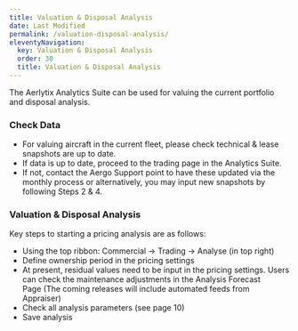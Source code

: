 ```yaml
---
title: Valuation & Disposal Analysis
date: Last Modified 
permalink: /valuation-disposal-analysis/
eleventyNavigation:
  key: Valuation & Disposal Analysis 
  order: 30
  title: Valuation & Disposal Analysis
---
```


The Aerlytix Analytics Suite can be used for valuing the current portfolio and disposal analysis.

### Check Data

* For valuing aircraft in the current fleet, please check technical & lease snapshots are up to date.
* If data is up to date, proceed to the trading page in the Analytics Suite.
* If not, contact the Aergo Support point to have these updated via the monthly process or alternatively, you may input new snapshots by following Steps 2 & 4.

### Valuation & Disposal Analysis

Key steps to starting a pricing analysis are as follows:

* Using the top ribbon: Commercial → Trading → Analyse (in top right)
* Define ownership period in the pricing settings
* At present, residual values need to be input in the pricing settings. Users can check the maintenance adjustments in the Analysis Forecast Page (The coming releases will include automated feeds from Appraiser)
* Check all analysis parameters (see page 10)
* Save analysis
